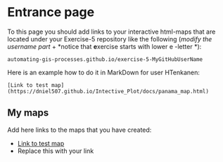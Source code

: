 # Entrance page

To this page you should add links to your interactive html-maps that are located under your Exercise-5 repository like the following (*modify the username part* + *notice that **e**xercise starts with lower e -letter *):

 `automating-gis-processes.github.io/exercise-5-MyGitHubUserName`

Here is an example how to do it in MarkDown for user HTenkanen:

```
[Link to test map](https://dniel507.github.io/Intective_Plot/docs/panama_map.html)
```

## My maps

Add here links to the maps that you have created:

 - [Link to test map](https://dniel507.github.io/Intective_Plot/docs/panama_map.html)
 - Replace this with your link
